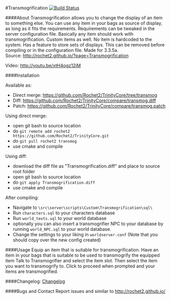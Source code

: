 #Transmogrification [![Build Status](https://travis-ci.org/Rochet2/TrinityCore.svg?branch=transmog)](https://travis-ci.org/Rochet2/TrinityCore)

####About
Transmogrification allows you to change the display of an item to something else.
You can use any item in your bags as source of display, as long as it fits the requirements.
Requirements can be tweaked in the server configuration file.
Basically any item should work with transmogrification. Custom items as well. No item is hardcoded to the system.
Has a feature to store sets of displays. This can be removed before compiling or in the configuration file.
Made for 3.3.5a.<br />
Source: http://rochet2.github.io/?page=Transmogrification

Video: http://youtu.be/xtH4ogz12iM

####Installation

Available as:
- Direct merge: https://github.com/Rochet2/TrinityCore/tree/transmog
- Diff: https://github.com/Rochet2/TrinityCore/compare/transmog.diff
- Patch: https://github.com/Rochet2/TrinityCore/compare/transmog.patch

Using direct merge:
- open git bash to source location
- do `git remote add rochet2 https://github.com/Rochet2/TrinityCore.git`
- do `git pull rochet2 transmog`
- use cmake and compile

Using diff:
- download the diff file as "Transmogrification.diff" and place to source root folder
- open git bash to source location
- do `git apply Transmogrification.diff`
- use cmake and compile

After compiling:
- Navigate to `\src\server\scripts\Custom\Transmogrification\sql\`
- Run `characters.sql` to your characters database
- Run `world_texts.sql` to your world database
 - optionally you can also insert a transmogrifier NPC to your database by running `world_NPC.sql` to your world database.
- Change the settings to your liking in `worldserver.conf` (Note that you should copy over the new config created)

####Usage
Equip an item that is suitable for transmogrification.
Have an item in your bags that is suitable to be used to transmogrify the equipped item
Talk to Transmogrifier and select the item slot. Then select the item you want to transmogrify to.
Click to proceed when prompted and your items are transmogrified.

####Changelog: [Changelog](https://github.com/Rochet2/TrinityCore/blob/transmog/src/server/scripts/Custom/Transmog/CHANGELOG.md)

####Bugs and Contact
Report issues and similar to http://rochet2.github.io/
